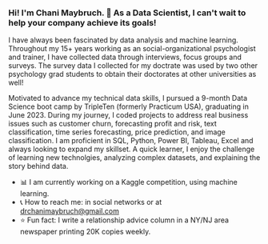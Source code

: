 ### Hi! I'm Chani Maybruch. :wave: As a Data Scientist, I can't wait to help your company achieve its goals!

I have always been fascinated by data analysis and machine learning. Throughout my 15+ years working as an social-organizational psychologist and trainer, I have collected data through interviews, focus groups and surveys. The survey data I collected for my doctrate was used by two other psychology grad students to obtain their doctorates at other universities as well!

Motivated to advance my technical data skills, I pursued a 9-month Data Science boot camp by TripleTen (formerly Practicum USA), graduating in June 2023. During my journey, I coded projects to address real business issues such as customer churn, forecasting profit and risk, text classification, time series forecasting, price prediction, and image classification. I am proficient in SQL, Python, Power BI, Tableau, Excel and always looking to expand my skillset. A quick learner, I enjoy the challenge of learning new technolgies, analyzing complex datasets, and explaining the story behind data. 


 - :bar_chart: I am currently working on a Kaggle competition, using machine learning.
 - :telephone_receiver: How to reach me: in social networks or at drchanimaybruch@gmail.com
 - :star: Fun fact: I write a relationship advice column in a NY/NJ area newspaper printing 20K copies weekly.



